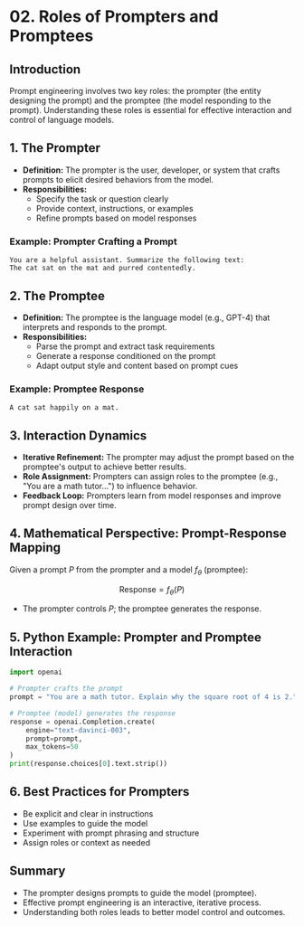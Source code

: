 # 02. Roles of Prompters and Promptees

## Introduction

Prompt engineering involves two key roles: the prompter (the entity designing the prompt) and the promptee (the model responding to the prompt). Understanding these roles is essential for effective interaction and control of language models.

## 1. The Prompter

- **Definition:** The prompter is the user, developer, or system that crafts prompts to elicit desired behaviors from the model.
- **Responsibilities:**
  - Specify the task or question clearly
  - Provide context, instructions, or examples
  - Refine prompts based on model responses

### Example: Prompter Crafting a Prompt
```
You are a helpful assistant. Summarize the following text:
The cat sat on the mat and purred contentedly.
```

## 2. The Promptee

- **Definition:** The promptee is the language model (e.g., GPT-4) that interprets and responds to the prompt.
- **Responsibilities:**
  - Parse the prompt and extract task requirements
  - Generate a response conditioned on the prompt
  - Adapt output style and content based on prompt cues

### Example: Promptee Response
```
A cat sat happily on a mat.
```

## 3. Interaction Dynamics

- **Iterative Refinement:** The prompter may adjust the prompt based on the promptee's output to achieve better results.
- **Role Assignment:** Prompters can assign roles to the promptee (e.g., "You are a math tutor...") to influence behavior.
- **Feedback Loop:** Prompters learn from model responses and improve prompt design over time.

## 4. Mathematical Perspective: Prompt-Response Mapping

Given a prompt $`P`$ from the prompter and a model $`f_\theta`$ (promptee):

```math
\text{Response} = f_\theta(P)
```

- The prompter controls $`P`$; the promptee generates the response.

## 5. Python Example: Prompter and Promptee Interaction
```python
import openai

# Prompter crafts the prompt
prompt = "You are a math tutor. Explain why the square root of 4 is 2."

# Promptee (model) generates the response
response = openai.Completion.create(
    engine="text-davinci-003",
    prompt=prompt,
    max_tokens=50
)
print(response.choices[0].text.strip())
```

## 6. Best Practices for Prompters
- Be explicit and clear in instructions
- Use examples to guide the model
- Experiment with prompt phrasing and structure
- Assign roles or context as needed

## Summary
- The prompter designs prompts to guide the model (promptee).
- Effective prompt engineering is an interactive, iterative process.
- Understanding both roles leads to better model control and outcomes. 